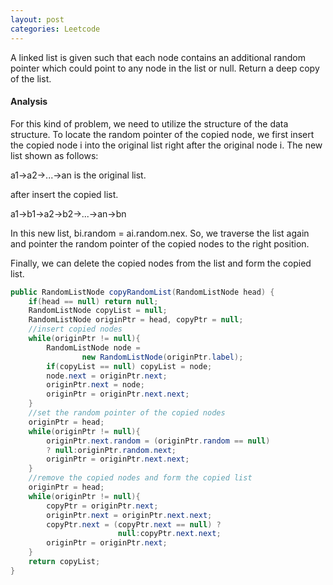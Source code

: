 ```yaml
---
layout: post
categories: Leetcode
---
```


A linked list is given such that each node contains an additional random pointer which could point to 
any node in the list or null. Return a deep copy of the list.

#### Analysis

For this kind of problem, we need to utilize the structure of the data structure. 
To locate the random pointer of the copied node, we first insert the copied node 
i into the original list right after the original node i. The new list shown as follows:

a1->a2->...->an is the original list.

after insert the copied list.

a1->b1->a2->b2->...->an->bn

In this new list, bi.random = ai.random.nex. So, we traverse the list again and pointer 
the random pointer of the copied nodes to the right position.

Finally, we can delete the copied nodes from the list and form the copied list.

```java
public RandomListNode copyRandomList(RandomListNode head) {
    if(head == null) return null;
    RandomListNode copyList = null;
    RandomListNode originPtr = head, copyPtr = null;
    //insert copied nodes
    while(originPtr != null){
        RandomListNode node = 
                new RandomListNode(originPtr.label);
        if(copyList == null) copyList = node;
        node.next = originPtr.next;
        originPtr.next = node;
        originPtr = originPtr.next.next;
    }
    //set the random pointer of the copied nodes
    originPtr = head;
    while(originPtr != null){ 
        originPtr.next.random = (originPtr.random == null)
        ? null:originPtr.random.next;
        originPtr = originPtr.next.next;
    }        
    //remove the copied nodes and form the copied list
    originPtr = head;
    while(originPtr != null){ 
        copyPtr = originPtr.next;
        originPtr.next = originPtr.next.next;
        copyPtr.next = (copyPtr.next == null) ? 
                        null:copyPtr.next.next;
        originPtr = originPtr.next;
    }   
    return copyList;
}
```
